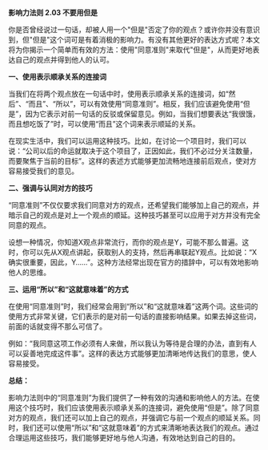 **影响力法则 2.03 不要用但是** 

你是否曾经说过一句话，却被人用一个"但是"否定了你的观点？或许你并没有意识到，但"但是"这个词可是有着消极的影响力。有没有其他更好的表达方式呢？本文将为你揭示一个简单而有效的方法：使用"同意准则"来取代"但是"，从而更好地表达自己的观点并得到他人的认可。

**一、使用表示顺承关系的连接词** 

当我们在将两个观点放在一句话中时，使用表示顺承关系的连接词，如“然后”、“而且”、“所以”，可以有效使用“同意准则”。相反，我们应该避免使用“但是”，因为它表示对前一句话的反驳或保留意见。例如，当我们想要表达“我很饿，而且想吃饭了”时，可以使用“而且”这个词来表示顺延的关系。

在现实生活中，我们可以运用这种技巧。比如，在讨论一个项目时，我们可以说：“公司以后的命运就取决于这个项目了，正因如此，我们不必过分关注数量，而要聚焦于当前的目标”。这样的表述方式能够更加流畅地连接前后观点，使对方容易接受我们的意见。

**二、强调与认同对方的技巧**

 “同意准则”不仅仅要求我们同意对方的观点，还希望我们能够加上自己的观点，并暗示自己的观点是对上一个观点的顺延。这种技巧甚至可以应用于对方并没有完全同意的观点。

设想一种情况，你知道X观点非常流行，而你的观点是Y，可能不那么普遍。这时，你可以先从X观点讲起，获取别人的支持，然后再串联起Y观点。比如说：“X确实很重要，因此，Y……”。这种方法经常出现在官方的措辞中，可以有效地影响他人的思维。

**三、运用“所以”和“这就意味着”的方式** 

在使用“同意准则”时，我们经常会用到“所以”和“这就意味着”这两个词。这些词的使用方式非常关键，它们表示的是对前一句话的直接影响结果。如果去掉这些词，前面的话就变得不那么可信了。

例如：“我同意这项工作必须有人来做，所以我认为等待是合理的办法，直到有人可以妥善地完成这件事”。这样的表达方式能够更加清晰地传达我们的意思，使人容易接受。

**总结：** 

影响力法则中的“同意准则”为我们提供了一种有效的沟通和影响他人的方法。在使用这个技巧时，我们应该使用表示顺承关系的连接词，避免使用“但是”。除了同意对方的观点，我们还可以加上自己的观点，并强调它与前一个观点的顺延关系。同时，我们还可以使用“所以”和“这就意味着”的方式来清晰地表达我们的观点。通过合理运用这些技巧，我们能够更好地与他人沟通，有效地达到自己的目的。